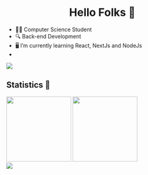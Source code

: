 <h1 align="center">Hello Folks 👋</h1>

* 👨‍🎓 Computer Science Student
* 🔍 Back-end Development
* 🖥️ I’m currently learning React, NextJs and NodeJs
* 
<a href="https://www.youtube.com/watch?v=uv5i5yg-zNc"><img src="https://user-images.githubusercontent.com/73097560/115834477-dbab4500-a447-11eb-908a-139a6edaec5c.gif"></a>

## Statistics 🚀
<div>
  <img height="170em" src="https://github-readme-stats.vercel.app/api?username=KleversonCruz&show_icons=true&theme=tokyonight"/>
  <img height="170em" src="https://github-readme-stats.vercel.app/api/top-langs/?username=KleversonCruz&theme=tokyonight&layout=compact"/>
</div>

<img src="https://user-images.githubusercontent.com/73097560/115834477-dbab4500-a447-11eb-908a-139a6edaec5c.gif">

<!--
**KleversonCruz/KleversonCruz** is a ✨ _special_ ✨ repository because its `README.md` (this file) appears on your GitHub profile.

Here are some ideas to get you started:

- 🔭 I’m currently working on ...
- 🌱 I’m currently learning ...
- 👯 I’m looking to collaborate on ...
- 🤔 I’m looking for help with ...
- 💬 Ask me about ...
- 📫 How to reach me: ...
- 😄 Pronouns: ...
- ⚡ Fun fact: ...
-->

